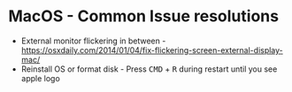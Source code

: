 # MacOS - Common Issue resolutions

* External monitor flickering in between - https://osxdaily.com/2014/01/04/fix-flickering-screen-external-display-mac/
* Reinstall OS or format disk - Press <kbd>CMD</kbd> + <kbd>R</kbd> during restart until you see apple logo 
